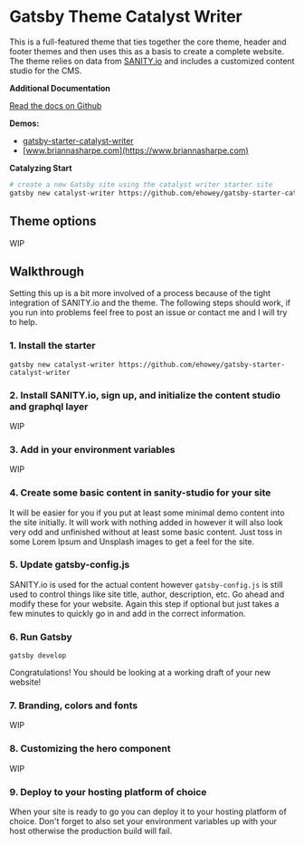 # Gatsby Theme Catalyst Writer

This is a full-featured theme that ties together the core theme, header and footer themes and then uses this as a basis to create a complete website. The theme relies on data from [SANITY.io](https://www.sanity.io/) and includes a customized content studio for the CMS.

**Additional Documentation**

[Read the docs on Github](https://github.com/ehowey/gatsby-theme-catalyst)

**Demos:**

- [gatsby-starter-catalyst-writer](https://gatsby-starter-catalyst-writer.netlify.com/)
- [www.briannasharpe.com](https://www.briannasharpe.com)

**Catalyzing Start**

```sh
# create a new Gatsby site using the catalyst writer starter site
gatsby new catalyst-writer https://github.com/ehowey/gatsby-starter-catalyst-writer
```

## Theme options

WIP

## Walkthrough

Setting this up is a bit more involved of a process because of the tight integration of SANITY.io and the theme. The following steps should work, if you run into problems feel free to post an issue or contact me and I will try to help.

### 1. Install the starter

`gatsby new catalyst-writer https://github.com/ehowey/gatsby-starter-catalyst-writer`

### 2. Install SANITY.io, sign up, and initialize the content studio and graphql layer

WIP

### 3. Add in your environment variables

WIP

### 4. Create some basic content in sanity-studio for your site

It will be easier for you if you put at least some minimal demo content into the site initially. It will work with nothing added in however it will also look very odd and unfinished without at least some basic content. Just toss in some Lorem Ipsum and Unsplash images to get a feel for the site.

### 5. Update gatsby-config.js

SANITY.io is used for the actual content however `gatsby-config.js` is still used to control things like site title, author, description, etc. Go ahead and modify these for your website. Again this step if optional but just takes a few minutes to quickly go in and add in the correct information.

### 6. Run Gatsby

`gatsby develop`

Congratulations! You should be looking at a working draft of your new website!

### 7. Branding, colors and fonts

WIP

### 8. Customizing the hero component

WIP

### 9. Deploy to your hosting platform of choice

When your site is ready to go you can deploy it to your hosting platform of choice. Don't forget to also set your environment variables up with your host otherwise the production build will fail.
